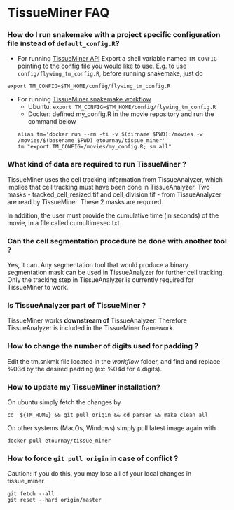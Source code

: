# TissueMiner FAQ


### How do I run snakemake with a project specific configuration file instead of `default_config.R`?

* For running [TissueMiner API](https://mpicbg-scicomp.github.io/tissue_miner/user_manual/TM_R-UserManual.html#tissueminer-api-configuration)
Export a shell variable named `TM_CONFIG` pointing to the config file you would like to use. E.g. to use `config/flywing_tm_config.R`, before running snakemake, just do
```  
export TM_CONFIG=$TM_HOME/config/flywing_tm_config.R
```


* For running [TissueMiner snakemake workflow](https://mpicbg-scicomp.github.io/tissue_miner/user_manual/TM_R-UserManual.html#tissueminer-snakemake-automated-workflow)
    + Ubuntu: `export TM_CONFIG=$TM_HOME/config/flywing_tm_config.R`
    + Docker: defined my_config.R in the movie repository and run the command below
    ```
    alias tm='docker run --rm -ti -v $(dirname $PWD):/movies -w /movies/$(basename $PWD) etournay/tissue_miner'
    tm "export TM_CONFIG=/movies/my_config.R; sm all"
    ```

### What kind of data are required to run TissueMiner ?

TissueMiner uses the cell tracking information from TissueAnalyzer, which implies that cell tracking must have been done in TissueAnalyzer.
Two masks - tracked_cell_resized.tif and cell_division.tif - from TissueAnalyzer are read by TissueMiner. These 2 masks are required.

In addition, the user must provide the cumulative time (in seconds) of the movie, in a file called cumultimesec.txt

### Can the cell segmentation procedure be done with another tool ?

Yes, it can. Any segmentation tool that would produce a binary segmentation mask can be used in TissueAnalyzer for further cell tracking.
Only the tracking step in TissueAnalyzer is currently required for TissueMiner to work.

### Is TissueAnalyzer part of TissueMiner ?

TissueMiner works **downstream of** TissueAnalyzer. Therefore TissueAnalyzer is included in the TissueMiner framework.


### How to change the number of digits used for padding ?
Edit the tm.snkmk file located in the *workflow* folder, and find and replace %03d by the desired padding (ex: %04d for 4 digits).

### How to update my TissueMiner installation?

On ubuntu simply fetch the changes by
```
cd  ${TM_HOME} && git pull origin && cd parser && make clean all
```

On other systems (MacOs, Windows) simply pull latest image again with
```
docker pull etournay/tissue_miner
```

### How to force `git pull origin` in case of conflict ?

Caution: if you do this, you may lose all of your local changes in tissue_miner

```
git fetch --all
git reset --hard origin/master
```

